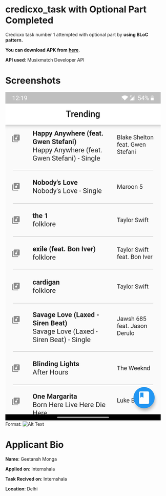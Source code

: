 # credicxo_task with Optional Part Completed

Credicxo task number 1 attempted with optional part by **using BLoC pattern.**

**You can download APK from** [**here**](https://drive.google.com/file/d/1cNkYM_ZCLNBuraMJGXekKbhlpdtvtuzc/view?usp=sharing).


**API used**: Musixmatch Developer API

# Screenshots
![Screenshot 1](/screenshots/Screenshot_20200728-121949.jpg)
Format: ![Alt Text](url)

# Applicant Bio
**Name**: Geetansh Monga

**Applied on**: Internshala

**Task Recived on**: Internshala

**Location**: Delhi

